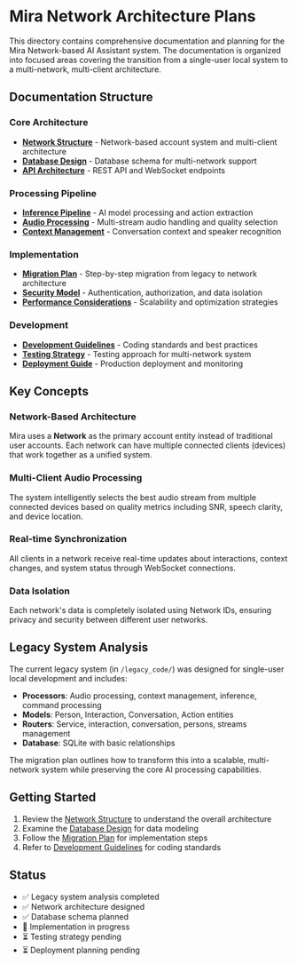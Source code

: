 # Mira Network Architecture Plans

This directory contains comprehensive documentation and planning for the Mira Network-based AI Assistant system. The documentation is organized into focused areas covering the transition from a single-user local system to a multi-network, multi-client architecture.

## Documentation Structure

### Core Architecture
- **[Network Structure](./01-network-structure.md)** - Network-based account system and multi-client architecture
- **[Database Design](./02-database-design.md)** - Database schema for multi-network support
- **[API Architecture](./03-api-architecture.md)** - REST API and WebSocket endpoints

### Processing Pipeline
- **[Inference Pipeline](./04-inference-pipeline.md)** - AI model processing and action extraction
- **[Audio Processing](./05-audio-processing.md)** - Multi-stream audio handling and quality selection
- **[Context Management](./06-context-management.md)** - Conversation context and speaker recognition

### Implementation
- **[Migration Plan](./07-migration-plan.md)** - Step-by-step migration from legacy to network architecture
- **[Security Model](./08-security-model.md)** - Authentication, authorization, and data isolation
- **[Performance Considerations](./09-performance-considerations.md)** - Scalability and optimization strategies

### Development
- **[Development Guidelines](./10-development-guidelines.md)** - Coding standards and best practices
- **[Testing Strategy](./11-testing-strategy.md)** - Testing approach for multi-network system
- **[Deployment Guide](./12-deployment-guide.md)** - Production deployment and monitoring

## Key Concepts

### Network-Based Architecture
Mira uses a **Network** as the primary account entity instead of traditional user accounts. Each network can have multiple connected clients (devices) that work together as a unified system.

### Multi-Client Audio Processing
The system intelligently selects the best audio stream from multiple connected devices based on quality metrics including SNR, speech clarity, and device location.

### Real-time Synchronization
All clients in a network receive real-time updates about interactions, context changes, and system status through WebSocket connections.

### Data Isolation
Each network's data is completely isolated using Network IDs, ensuring privacy and security between different user networks.

## Legacy System Analysis

The current legacy system (in `/legacy_code/`) was designed for single-user local development and includes:

- **Processors**: Audio processing, context management, inference, command processing
- **Models**: Person, Interaction, Conversation, Action entities
- **Routers**: Service, interaction, conversation, persons, streams management
- **Database**: SQLite with basic relationships

The migration plan outlines how to transform this into a scalable, multi-network system while preserving the core AI processing capabilities.

## Getting Started

1. Review the [Network Structure](./01-network-structure.md) to understand the overall architecture
2. Examine the [Database Design](./02-database-design.md) for data modeling
3. Follow the [Migration Plan](./07-migration-plan.md) for implementation steps
4. Refer to [Development Guidelines](./10-development-guidelines.md) for coding standards

## Status

- ✅ Legacy system analysis completed
- ✅ Network architecture designed
- ✅ Database schema planned
- 🔄 Implementation in progress
- ⏳ Testing strategy pending
- ⏳ Deployment planning pending



